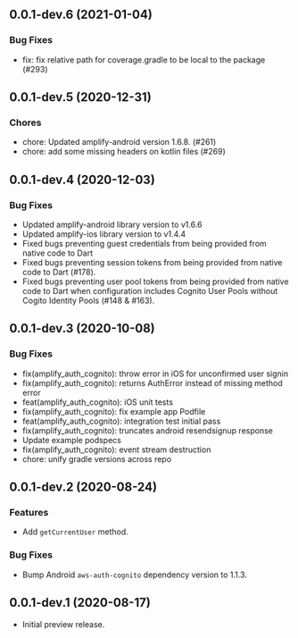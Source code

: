 ## 0.0.1-dev.6 (2021-01-04)

### Bug Fixes
* fix: fix relative path for coverage.gradle to be local to the package (#293)

## 0.0.1-dev.5 (2020-12-31)

### Chores
* chore: Updated amplify-android version 1.6.8. (#261)
* chore: add some missing headers on kotlin files (#269)

## 0.0.1-dev.4 (2020-12-03)

### Bug Fixes

* Updated amplify-android library version to v1.6.6
* Updated amplify-ios library version to v1.4.4
* Fixed bugs preventing guest credentials from being provided from native code to Dart
* Fixed bugs preventing session tokens from being provided from native code to Dart (#178).
* Fixed bugs preventing user pool tokens from being provided from native code to Dart when configuration includes Cognito User Pools without Cogito Identity Pools (#148 & #163).

## 0.0.1-dev.3 (2020-10-08)

### Bug Fixes

* fix(amplify_auth_cognito): throw error in iOS for unconfirmed user signin
* fix(amplify_auth_cognito): returns AuthError instead of missing method error
* feat(amplify_auth_cognito): iOS unit tests
* fix(amplify_auth_cognito): fix example app Podfile
* feat(amplify_auth_cognito): integration test initial pass
* fix(amplify_auth_cognito): truncates android resendsignup response
* Update example podspecs
* fix(amplify_auth_cognito): event stream destruction
* chore: unify gradle versions across repo

## 0.0.1-dev.2 (2020-08-24)

### Features

* Add `getCurrentUser` method.

### Bug Fixes

* Bump Android `aws-auth-cognito` dependency version to 1.1.3.

## 0.0.1-dev.1 (2020-08-17)

* Initial preview release.
